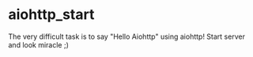 # aiohttp_start

The very difficult task is to say "Hello Aiohttp" using aiohttp!
Start server and look miracle ;)
